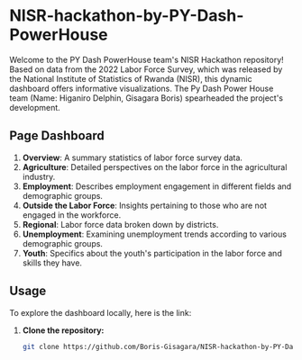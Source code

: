 # NISR-hackathon-by-PY-Dash-PowerHouse

Welcome to the PY Dash PowerHouse team's NISR Hackathon repository! Based on data from the 2022 Labor Force Survey, which was released by the National Institute of Statistics of Rwanda (NISR), this dynamic dashboard offers informative visualizations. The Py Dash Power House team (Name: Higaniro Delphin, Gisagara Boris) spearheaded the project's development.

## Page Dashboard

1. **Overview**: A summary statistics of labor force survey data.
2. **Agriculture**: Detailed perspectives on the labor force in the agricultural industry.
3. **Employment**: Describes employment engagement in different fields and demographic groups.
4. **Outside the Labor Force**: Insights pertaining to those who are not engaged in the workforce.
5. **Regional**: Labor force data broken down by districts.
6. **Unemployment**: Examining unemployment trends according to various demographic groups.
7. **Youth**: Specifics about the youth's participation in the labor force and skills they have.

## Usage

To explore the dashboard locally, here is the link:

1. **Clone the repository:**
   ```bash
   git clone https://github.com/Boris-Gisagara/NISR-hackathon-by-PY-Dash-PowerHouse.git
